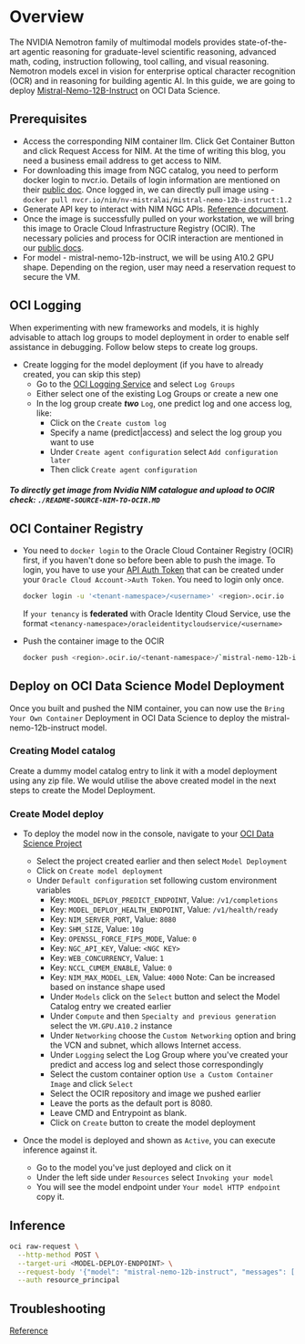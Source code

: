 # Overview

The NVIDIA Nemotron family of multimodal models provides state-of-the-art agentic reasoning for graduate-level scientific reasoning, advanced math, coding, instruction following, tool calling, and visual reasoning. Nemotron models excel in vision for enterprise optical character recognition (OCR) and in reasoning for building agentic AI.
In this guide, we are going to deploy [Mistral-Nemo-12B-Instruct](https://catalog.ngc.nvidia.com/orgs/nim/teams/nv-mistralai/containers/mistral-nemo-12b-instruct) on OCI Data Science.


## Prerequisites
* Access the corresponding NIM container llm. Click Get Container Button and click Request Access for NIM. At the time of writing this blog, you need a business email address to get access to NIM.
* For downloading this image from NGC catalog, you need to perform docker login to nvcr.io. Details of login information are mentioned on their [public doc](https://docs.nvidia.com/launchpad/ai/base-command-coe/latest/bc-coe-docker-basics-step-02.html).
Once logged in, we can directly pull image using -  
`docker pull nvcr.io/nim/nv-mistralai/mistral-nemo-12b-instruct:1.2`
* Generate API key to interact with NIM NGC APIs. [Reference document](https://org.ngc.nvidia.com/setup/api-key).
* Once the image is successfully pulled on your workstation, we will bring this image to Oracle Cloud Infrastructure Registry (OCIR). The necessary policies and process for OCIR interaction are mentioned in our [public docs](https://docs.oracle.com/en-us/iaas/data-science/using/mod-dep-byoc.htm).
* For model - mistral-nemo-12b-instruct, we will be using A10.2 GPU shape. Depending on the region, user may need a reservation request to secure the VM. 

## OCI Logging
When experimenting with new frameworks and models, it is highly advisable to attach log groups to model deployment in order to enable self assistance in debugging. Follow below steps to create log groups.

* Create logging for the model deployment (if you have to already created, you can skip this step)
  * Go to the [OCI Logging Service](https://cloud.oracle.com/logging/log-groups) and select `Log Groups`
  * Either select one of the existing Log Groups or create a new one
  * In the log group create ***two*** `Log`, one predict log and one access log, like:
    * Click on the `Create custom log`
    * Specify a name (predict|access) and select the log group you want to use
    * Under `Create agent configuration` select `Add configuration later`
    * Then click `Create agent configuration`


##### To directly get image from Nvidia NIM catalogue and upload to OCIR check: ```./README-SOURCE-NIM-TO-OCIR.MD```

## OCI Container Registry

* You need to `docker login` to the Oracle Cloud Container Registry (OCIR) first, if you haven't done so before been able to push the image. To login, you have to use your [API Auth Token](https://docs.oracle.com/en-us/iaas/Content/Registry/Tasks/registrygettingauthtoken.htm) that can be created under your `Oracle Cloud Account->Auth Token`. You need to login only once.

    ```bash
    docker login -u '<tenant-namespace>/<username>' <region>.ocir.io
    ```

  If `your tenancy` is **federated** with Oracle Identity Cloud Service, use the format `<tenancy-namespace>/oracleidentitycloudservice/<username>`

* Push the container image to the OCIR

    ```bash
    docker push <region>.ocir.io/<tenant-namespace>/`mistral-nemo-12b-instruct:1.2`
    ```

## Deploy on OCI Data Science Model Deployment

Once you built and pushed the NIM container, you can now use the `Bring Your Own Container` Deployment in OCI Data Science to deploy the mistral-nemo-12b-instruct model.

### Creating Model catalog

Create a dummy model catalog entry to link it with a model deployment using any zip file.
We would utilise the above created model in the next steps to create the Model Deployment. 

### Create Model deploy

* To deploy the model now in the console, navigate to your [OCI Data Science Project](https://cloud.oracle.com/data-science/project)
  * Select the project created earlier and then select `Model Deployment`
  * Click on `Create model deployment`
  * Under `Default configuration` set following custom environment variables
      * Key: `MODEL_DEPLOY_PREDICT_ENDPOINT`, Value: `/v1/completions`
      * Key: `MODEL_DEPLOY_HEALTH_ENDPOINT`, Value: `/v1/health/ready`
      * Key: `NIM_SERVER_PORT`, Value: `8080`
      * Key: `SHM_SIZE`, Value: `10g`
      * Key: `OPENSSL_FORCE_FIPS_MODE`, Value: `0`
      * Key: `NGC_API_KEY`, Value: `<NGC KEY>`
      * Key: `WEB_CONCURRENCY`, Value: `1`
      * Key: `NCCL_CUMEM_ENABLE`, Value: `0`
      * Key: `NIM_MAX_MODEL_LEN`, Value: `4000` Note: Can be increased based on instance shape used
    * Under `Models` click on the `Select` button and select the Model Catalog entry we created earlier
    * Under `Compute` and then `Specialty and previous generation` select the `VM.GPU.A10.2` instance
    * Under `Networking` choose the `Custom Networking` option and bring the VCN and subnet, which allows Internet access.
    * Under `Logging` select the Log Group where you've created your predict and access log and select those correspondingly
    * Select the custom container option `Use a Custom Container Image` and click `Select`
    * Select the OCIR repository and image we pushed earlier
    * Leave the ports as the default port is 8080.
    * Leave CMD and Entrypoint as blank.
    * Click on `Create` button to create the model deployment

* Once the model is deployed and shown as `Active`, you can execute inference against it.
  * Go to the model you've just deployed and click on it
  * Under the left side under `Resources` select `Invoking your model`
  * You will see the model endpoint under `Your model HTTP endpoint` copy it.

## Inference

  ```bash
  oci raw-request \
    --http-method POST \
    --target-uri <MODEL-DEPLOY-ENDPOINT> \
    --request-body '{"model": "mistral-nemo-12b-instruct", "messages": [ { "role":"user", "content":"Hello! How are you?" }, { "role":"assistant", "content":"Hi! I am quite well, how can I help you today?" }, { "role":"user", "content":"Can you write me a song?" } ], "top_p": 1, "n": 1, "max_tokens": 200, "stream": false, "frequency_penalty": 1.0, "stop": ["hello"] }' \
    --auth resource_principal
  ```

## Troubleshooting

[Reference](https://github.com/oracle-samples/oci-data-science-ai-samples/tree/main/model-deployment/containers/llama2#troubleshooting)
